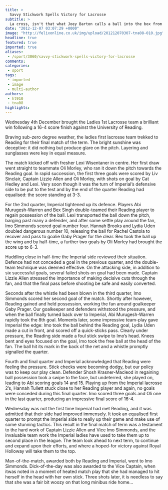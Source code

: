 ```yaml
---
title: >
  Savvy Stickwork Spells Victory for Lacrosse
subtitle: >
  La cross, isn't that what Joey Barton calls a ball into the box from the wing?
date: "2012-12-07 03:07:29 +0000"
image: "http://felixonline.co.uk/img/upload/201212070307-tna08-010.jpg"
headline: true
featured: true
imported: true
aliases:
 - /sport/3060/savvy-stickwork-spells-victory-for-lacrosse
comments:
categories:
 - sport
tags:
 - imported
 - image
 - multi-author
authors:
 - ht910
 - tna08
highlights:
---
```


Wednesday 4th December brought the Ladies 1st Lacrosse team a brilliant win following a 16-4 score finish against the University of Reading.

Braving sub-zero degree weather, the ladies first lacrosse team trekked to Reading for their final match of the term. The bright sunshine was deceptive: it did nothing but produce glare on the pitch. Layering and sunglasses were key in equal measure.

The match kicked off with fresher Lexi Wisentaner in centre. Her first draw went straight to teammate Oli Morley, who ran it down the pitch towards the Reading goal. In rapid succession, the first three goals were scored by Liv Sinclair, Captain Lizzie Allen and Oli Morley, with shots on goal by Cat Hedley and Lexi. Very soon though it was the turn of Imperial’s defensive side to be put to the test and by the end of the quarter Reading had equalised: the score standing at 3-3.

For the 2nd quarter, Imperial tightened up its defence. Players Abi Murugesh-Warren and Bex Singh double-teamed their Reading player to regain possession of the ball. Lexi transported the ball down the pitch, barging past many a defender, and after some settle play around the fan, Imo Simmonds scored goal number four. Hannah Brooks and Lydia Uden doubled dangerous number 10, releasing the ball for Rachel Castola to recover and pass to goalie Gaby Prager for the clear. Bex took the ball up the wing and by half-time, a further two goals by Oli Morley had brought the score up to 6-3.

Huddling close in half-time the Imperial side reviewed their situation. Defence had not conceded a goal in the previous quarter, and the double-team technique was deemed effective. On the attacking side, in addition to six successful goals, several failed shots on goal had been made. Captain Lizzie Allen stressed the importance of making decisive cuts through the fan, and that the final pass before shooting be safe and easily converted.

Seconds after the whistle had been blown in the third quarter, Imo Simmonds scored her second goal of the match. Shortly after however, Reading gained and held possession, working the fan around goalkeeper Gaby Prager. Our goalkeeper and defenders withstood the pressure, and when the ball finally turned back over to Imperial, Abi Murugesh-Warren rapidly took the 8th goal. Moments later, some impressive team-play gave Imperial the edge: Imo took the ball behind the Reading goal, Lydia Uden made a cut in front, and scored off a quick-sticks pass. Clearly under pressure, the Reading side made a foul stick swipe to Imo’s head. Knees bent and eyes focused on the goal, Imo took the free ball at the head of the fan. The ball hit its mark in the back of the net and a whistle promptly signalled the quarter.

Fourth and final quarter and Imperial acknowledged that Reading were feeling the pressure. Stick checks were becoming dodgy, but our policy was to keep our play clean. Defender Shosh Krasner-Macleod in regaining ball possession took a swipe to the face, but undeterred, she played on, leading to Abi scoring goals 14 and 15. Playing up from the Imperial lacrosse 2’s, Hannah Tullett stuck close to her Reading player and again, no goals were conceded during this final quarter. Imo scored three goals and Oli one in the last quarter, producing an impressive final score of 16-4.

Wednesday was not the first time Imperial had met Reading, and it was admitted that their side had improved immensely. It took an equalised first quarter to prompt the Imperial side to really up their game and make use of some stunning tactics. This result in the final match of term was a testament to the hard work of Captain Lizzie Allen and Vice Imo Simmonds, and the invaluable team work the Imperial ladies have used to take them up to second place in the league. The team look ahead to next term, to continue and expand upon their efforts, and where a hoped-for victory against Royal Holloway will take them to the top.

Man-of-the-match, awarded both by Reading and Imperial, went to Imo Simmonds. Dick-of-the-day was also awarded to the Vice Captain, when itwas noted in a moment of heated match play that she had managed to hit herself in the head with her own stick. Three shots later, it is needless to say that she was a fair bit woozy on that long minibus ride home…
